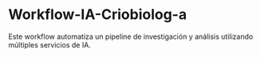 # Workflow-IA-Criobiolog-a
Este workflow automatiza un pipeline de investigación y análisis utilizando múltiples servicios de IA.
